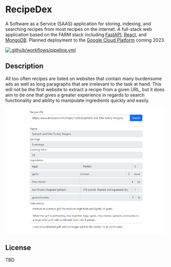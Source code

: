 # RecipeDex

A Software as a Service (SAAS) application for storing, indexing, and searching recipes from most recipes on the internet. A full-stack web application based on the FARM stack including [FastAPI](https://fastapi.tiangolo.com/), [React](https://reactjs.org/), and [MongoDB](https://www.mongodb.com/). Planned deployment to the [Google Cloud Platform](https://cloud.google.com/) coming 2023.


[![.github/workflows/pipeline.yml](https://github.com/edgorman/RecipeDex/actions/workflows/pipeline.yml/badge.svg)](https://github.com/edgorman/RecipeDex/actions/workflows/pipeline.yml)

## Description

All too often recipes are listed on websites that contain many burdensome ads as well as long paragraphs that are irrelevant to the task at hand. This will not be the first website to extract a recipe from a given URL, but it does aim to be one that gives a greater experience in regards to search functionality and ability to manipulate ingredients quickly and easily.

![working frontend](/docs/images/11-22-working-frontend.png "Screenshot of working frontend in development")

## License

TBD
